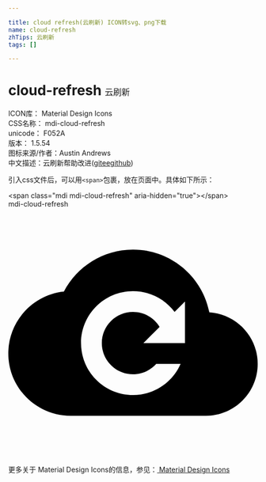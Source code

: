 ```yaml
---

title: cloud refresh(云刷新) ICON转svg、png下载
name: cloud-refresh
zhTips: 云刷新
tags: []

---
```


# cloud-refresh  <small style="font-size: 60%;font-weight: 100">云刷新</small>


<div class="detail-page">
<p>
<span>
ICON库：
<span class="badge-secondary badge">Material Design Icons</span> 
</span>
<br/>
<span>
CSS名称：
<span class="badge-secondary badge">mdi-cloud-refresh</span> 
</span>
<br/>
<span>
unicode：
<span class="badge-secondary badge">F052A</span> 
<copy-btn content='F052A' btn-title=""></copy-btn>
<copy-btn :content='String.fromCodePoint(parseInt("F052A", 16))' btn-title="复制U"></copy-btn>
</span>
<br/>
<span>
版本：
<span class="badge-secondary badge">1.5.54</span> 
</span>
<br/>
<span>图标来源/作者：<span class="badge-light badge">Austin Andrews</span></span> 
<br/>
<span class="zh-detail">中文描述：<span class="badge-primary badge">云刷新</span><span class="help-link"><span>帮助改进</span>(<a href="https://gitee.com/liuwave/icon-helper/edit/master/json/material/cloud-refresh.json" target="_blank" rel="noopener noreferrer">gitee</a><a href="https://github.com/liuwave/icon-helper/edit/master/json/material/cloud-refresh.json" target="_blank" rel="noopener noreferrer">github</a></span>)</span><br/>
</p>
</div>
<div class="alert alert-dark">
  <i class="mdi mdi-cloud-refresh mdi-48px"></i>
  <i class="mdi mdi-cloud-refresh mdi-36px"></i>
  <i class="mdi mdi-cloud-refresh mdi-24px"></i>
  <i class="mdi mdi-cloud-refresh mdi-18px"></i>
</div>
<div>
  <p>引入css文件后，可以用<code>&lt;span&gt;</code>包裹，放在页面中。具体如下所示：    
  </p>
  <div class="alert alert-primary" style="font-size: 14px">
    &lt;span class="mdi mdi-cloud-refresh" aria-hidden="true"&gt;&lt;/span&gt;
    <copy-btn content='<span class="mdi mdi-cloud-refresh" aria-hidden="true"></span>'></copy-btn>
  </div>
  <div class="alert alert-secondary">
    <i class="mdi mdi-cloud-refresh"
    style="font-size: 24px"
    aria-hidden="true"></i> mdi-cloud-refresh
    <copy-btn content="mdi-cloud-refresh" btn-title="复制图标名称"></copy-btn>
  </div>
</div>
<div id="svg" class="svg-wrap">
<svg xmlns="http://www.w3.org/2000/svg" viewBox="0 0 24 24"><path d="M12 4C15.64 4 18.67 6.59 19.35 10.04C21.95 10.22 24 12.36 24 15C24 17.76 21.76 20 19 20H6C2.69 20 0 17.31 0 14C0 10.91 2.34 8.36 5.35 8.04C6.6 5.64 9.11 4 12 4M17 13V9L16 10C15.09 8.79 13.64 8 12 8C9.24 8 7 10.24 7 13C7 15.76 9.24 18 12 18C14.05 18 15.81 16.77 16.58 15H14.24C13.69 15.61 12.89 16 12 16C10.34 16 9 14.66 9 13C9 11.34 10.34 10 12 10C13.09 10 14.04 10.58 14.56 11.44L13 13H17Z" /></svg>
</div>
<detail full-name='mdi-cloud-refresh'></detail>
    
<div><p>更多关于 Material Design Icons的信息，参见：<a target="_blank" href="https://iconhelper.cn/material.html"> Material Design Icons</a>
</p></div>
